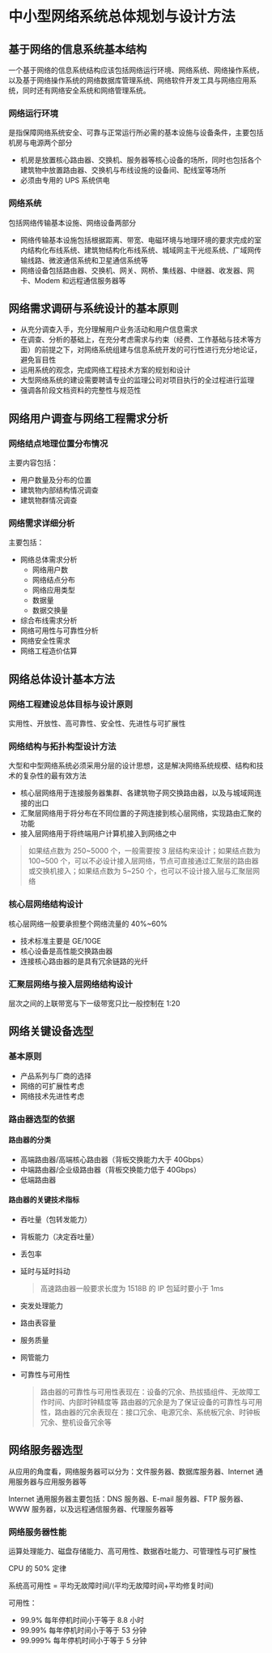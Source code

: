 # 中小型网络系统总体规划与设计方法

## 基于网络的信息系统基本结构

一个基于网络的信息系统结构应该包括网络运行环境、网络系统、网络操作系统，以及基于网络操作系统的网络数据库管理系统、网络软件开发工具与网络应用系统，同时还有网络安全系统和网络管理系统。

### 网络运行环境

是指保障网络系统安全、可靠与正常运行所必需的基本设施与设备条件，主要包括机房与电源两个部分

* 机房是放置核心路由器、交换机、服务器等核心设备的场所，同时也包括各个建筑物中放置路由器、交换机与布线设施的设备间、配线室等场所
* 必须由专用的 UPS 系统供电

### 网络系统

包括网络传输基本设施、网络设备两部分

* 网络传输基本设施包括根据距离、带宽、电磁环境与地理环境的要求完成的室内结构化布线系统、建筑物结构化布线系统、城域网主干光缆系统、广域网传输线路、微波通信系统和卫星通信系统等
* 网络设备包括路由器、交换机、网关、网桥、集线器、中继器、收发器、网卡、Modem 和远程通信服务器等

## 网络需求调研与系统设计的基本原则

* 从充分调查入手，充分理解用户业务活动和用户信息需求
* 在调查、分析的基础上，在充分考虑需求与约束（经费、工作基础与技术等方面）的前提之下，对网络系统组建与信息系统开发的可行性进行充分地论证，避免盲目性
* 运用系统的观念，完成网络工程技术方案的规划和设计
* 大型网络系统的建设需要聘请专业的监理公司对项目执行的全过程进行监理
* 强调各阶段文档资料的完整性与规范性

## 网络用户调查与网络工程需求分析

### 网络结点地理位置分布情况

主要内容包括：

* 用户数量及分布的位置
* 建筑物内部结构情况调查
* 建筑物群情况调查

### 网络需求详细分析

主要包括：

* 网络总体需求分析
    * 网络用户数
    * 网络结点分布
    * 网络应用类型
    * 数据量
    * 数据交换量
* 综合布线需求分析
* 网络可用性与可靠性分析
* 网络安全性需求
* 网络工程造价估算

## 网络总体设计基本方法

### 网络工程建设总体目标与设计原则

实用性、开放性、高可靠性、安全性、先进性与可扩展性

### 网络结构与拓扑构型设计方法

大型和中型网络系统必须采用分层的设计思想，这是解决网络系统规模、结构和技术的复杂性的最有效方法

* 核心层网络用于连接服务器集群、各建筑物子网交换路由器，以及与城域网连接的出口
* 汇聚层网络用于将分布在不同位置的子网连接到核心层网络，实现路由汇聚的功能
* 接入层网络用于将终端用户计算机接入到网络之中

> 如果结点数为 250~5000 个，一般需要按 3 层结构来设计；如果结点数为 100~500 个，可以不必设计接入层网络，节点可直接通过汇聚层的路由器或交换机接入；如果结点数为 5~250 个，也可以不设计接入层与汇聚层网络

### 核心层网络结构设计

核心层网络一般要承担整个网络流量的 40%~60%

* 技术标准主要是 GE/10GE
* 核心设备是高性能交换路由器
* 连接核心路由器的是具有冗余链路的光纤

### 汇聚层网络与接入层网络结构设计

层次之间的上联带宽与下一级带宽只比一般控制在 1:20

## 网络关键设备选型

### 基本原则

* 产品系列与厂商的选择
* 网络的可扩展性考虑
* 网络技术先进性考虑

### 路由器选型的依据

#### 路由器的分类

* 高端路由器/高端核心路由器（背板交换能力大于 40Gbps）
* 中端路由器/企业级路由器（背板交换能力低于 40Gbps）
* 低端路由器

#### 路由器的关键技术指标

* 吞吐量（包转发能力）
* 背板能力（决定吞吐量）
* 丢包率
* 延时与延时抖动

    > 高速路由器一般要求长度为 1518B 的 IP 包延时要小于 1ms
* 突发处理能力
* 路由表容量
* 服务质量
* 网管能力
* 可靠性与可用性

    > 路由器的可靠性与可用性表现在：设备的冗余、热拔插组件、无故障工作时间、内部时钟精度等
    > 路由器的冗余是为了保证设备的可靠性与可用性，路由器的冗余表现在：接口冗余、电源冗余、系统板冗余、时钟板冗余、整机设备冗余等

## 网络服务器选型

从应用的角度看，网络服务器可以分为：文件服务器、数据库服务器、Internet 通用服务器与应用服务器等

Internet 通用服务器主要包括：DNS 服务器、E-mail 服务器、FTP 服务器、WWW 服务器，以及远程通信服务器、代理服务器等

### 网络服务器性能

运算处理能力、磁盘存储能力、高可用性、数据吞吐能力、可管理性与可扩展性

CPU 的 50% 定律

系统高可用性 = 平均无故障时间/(平均无故障时间+平均修复时间)

可用性：
* 99.9% 每年停机时间小于等于 8.8 小时
* 99.99% 每年停机时间小于等于 53 分钟
* 99.999% 每年停机时间小于等于 5 分钟